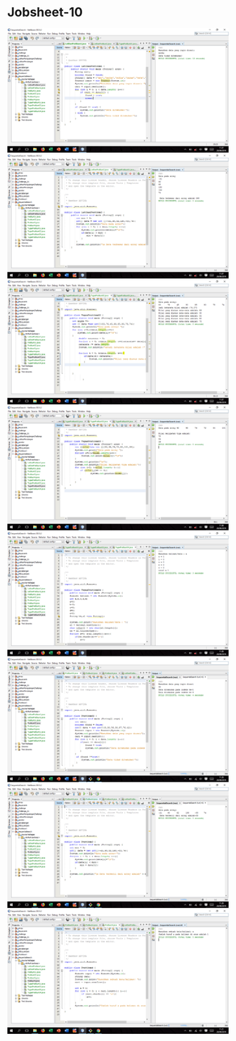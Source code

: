 # Jobsheet-10
![Alt text](https://github.com/arfinadevi28/Jobsheet-10/blob/master/Screenshot%20(70).png)
![Alt text](https://github.com/arfinadevi28/Jobsheet-10/blob/master/Screenshot%20(71).png)
![Alt text](https://github.com/arfinadevi28/Jobsheet-10/blob/master/Screenshot%20(73).png)
![Alt text](https://github.com/arfinadevi28/Jobsheet-10/blob/master/Screenshot%20(74).png)
![Alt text](https://github.com/arfinadevi28/Jobsheet-10/blob/master/Screenshot%20(75).png)
![Alt text](https://github.com/arfinadevi28/Jobsheet-10/blob/master/Screenshot%20(76).png)
![Alt text](https://github.com/arfinadevi28/Jobsheet-10/blob/master/Screenshot%20(77).png)
![Alt text](https://github.com/arfinadevi28/Jobsheet-10/blob/master/Screenshot%20(78).png)
